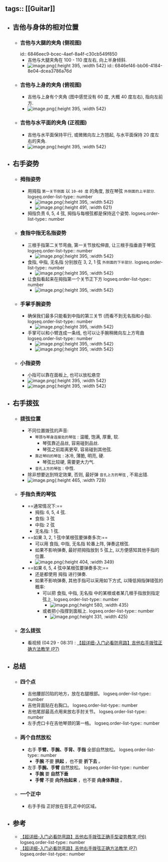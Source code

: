 tags:: [[Guitar]]
---

- ## 吉他与身体的相对位置
	- ### 吉他与大腿的夹角 (侧视图)
	  id:: 6846eec9-bcec-4aef-8a4f-c30cb549f850
		- 吉他与大腿夹角在 100 - 110 度左右, 向上半身倾斜.
		- ![image.png](../assets/image_1749479286728_0.png){:height 395, :width 542}
		  id:: 6846ef46-bb06-4184-8e04-dcea3786a76d
	- ### 吉他与上身的夹角 (俯视图)
		- 吉他与上身有个夹角 (图中感觉没有 60 度, 大概 40 度左右), 指向左前方.
		- ![image.png](../assets/image_1749479489280_0.png){:height 395, :width 542}
	- ### 吉他与水平面的夹角 (正视图)
		- 吉他与水平面保持平行, 或微微向左上方翘起, 与水平面保持 20 度左右的夹角.
		- ![image.png](../assets/image_1749479903758_0.png){:height 395, :width 542}
- ## 右手姿势
	- ### 拇指姿势
		- 用拇指 `第一关节侧面` 以 `10-40 度` 的角度, 放在琴弦 `外侧面的上半部分`.
		  logseq.order-list-type:: number
			- ![image.png](../assets/image_1749480386592_0.png){:height 395, :width 542}
			- ![image.png](../assets/image_1749480643994_0.png){:height 491, :width 621}
		- 拇指负责 6, 5, 4 弦, 拇指与每根弦都是保持这个姿势.
		  logseq.order-list-type:: number
	- ### 食指中指无名指姿势
		- 三根手指第二关节弯曲, 第一关节放松伸直, 让三根手指垂直于琴弦
		  logseq.order-list-type:: number
			- ![image.png](../assets/image_1749481097003_0.png){:height 395, :width 542}
		- 食指, 中指, 无名指 分别放在 3, 2, 1 弦 `外侧面的下半部分`.
		  logseq.order-list-type:: number
			- ![image.png](../assets/image_1749481292515_0.png){:height 395, :width 542}
		- 让食指看起来在拇指第一个关节正下方
		  logseq.order-list-type:: number
			- ![image.png](../assets/image_1749480955221_0.png){:height 395, :width 542}
	- ### 手掌手腕姿势
		- 确保我们最多只能看到中指的第三关节 (而看不到无名指和小指).
		  logseq.order-list-type:: number
			- ![image.png](../assets/image_1749482219669_0.png){:height 395, :width 542}
		- 手掌可以和小臂连成一条线, 也可以让手腕稍微向左上方弯曲
		  logseq.order-list-type:: number
			- ![image.png](../assets/image_1749481927442_0.png){:height 395, :width 542}
			- ![image.png](../assets/image_1749482082503_0.png){:height 395, :width 542}
	- ### 小指姿势
		- 小指可以靠在面板上, 也可以放松悬空
		- ![image.png](../assets/image_1749481787904_0.png){:height 395, :width 542}
		- ![image.png](../assets/image_1749481818404_0.png){:height 395, :width 542}
- ## 右手拨弦
	- ### 拨弦位置
		- 不同位置拨弦的声音:
			- `琴颈与琴身连接处的琴弦` : 温暖, 饱满, 厚重, 软.
				- 琴弦靠近品丝, 容易碰到品丝.
				- 琴弦之前距离更窄, 容易碰到其他弦.
			- `靠近琴码的琴弦` : 冰冷, 薄脆, 明亮, 硬.
				- 琴弦比较硬, 需要更大力气.
			- `音孔上方的琴弦` : 中性.
		- 除非想要达到特定效果, 否则, 最好弹 `音孔上方的琴弦` , 不易出错.
		- ![image.png](../assets/image_1749992691042_0.png){:height 465, :width 728}
	- ### 手指负责的琴弦
		- ==通常情况下:==
			- 拇指: 6, 5, 4 弦.
			- 食指: 3 弦
			- 中指: 2 弦
			- 无名指: 1 弦.
		- ==如果 3, 2, 1 弦中某根弦要弹奏多次:==
			- 可以用 食指, 中指, 无名指 轮番上阵, 弹奏这根弦.
			- 如果不影响弹奏, 最好把拇指放到 5 弦上, 以方便感知其他手指的位置.
			- ![image.png](../assets/image_1749993960532_0.png){:height 404, :width 349}
		- ==如果 6, 5, 4 弦中某根弦要弹奏多次:==
			- 还是都使用 拇指 进行弹奏.
			- 如果不影响弹奏, 其他手指可以采用如下方式, 以降低拇指弹错弦的概率:
				- 可以把 食指, 中指, 无名指 中的某根或者某几根手指放到指定弦上.
				  logseq.order-list-type:: number
					- ![image.png](../assets/image_1749993996091_0.png){:height 580, :width 435}
				- 或者把小指撑到面板上.
				  logseq.order-list-type:: number
					- ![image.png](../assets/image_1749994090164_0.png){:height 331, :width 425}
	- ### 怎么拨弦
		- 看视频 (04:29 - 08:31) : [【超详细-入门必看防弯路】吉他右手拨弦正确方法教学 (P7)](https://www.bilibili.com/video/BV1Kv4y1P7QV?vd_source=f1fbb083ddef12dcff3388779faac201)
- ## 总结
	- ### 四个点
		- 吉他腰部凹陷的地方，放在右腿根部。
		  logseq.order-list-type:: number
		- 吉他背面贴在右胸口。
		  logseq.order-list-type:: number
		- 吉他尾部最高点用来放右手肘关节。
		  logseq.order-list-type:: number
		- 左手虎口卡在吉他琴颈的第一格。
		  logseq.order-list-type:: number
	- ### 两个自然放松
		- 右手 **手臂、手腕、手背、手指** 全部自然放松。
		  logseq.order-list-type:: number
			- **手腕** 不要 **拱起** ，也不要 **折下去** 。
		- 左手 **手腕、手臂** 自然放松。
		  logseq.order-list-type:: number
			- **手腕** 要 **自然下垂**
			- **手臂** 不要 **向外抬起来** ，也不要 **向身体靠拢** 。
	- ### 一个正中
		- 右手手指 正好放在音孔正中的区域。
- ## 参考
	- [【超详细-入门必看防弯路】吉他右手拨弦正确手型姿势教学 (P6)](https://www.bilibili.com/video/BV1Yt4y1W7uq?vd_source=f1fbb083ddef12dcff3388779faac201)
	  logseq.order-list-type:: number
	- [【超详细-入门必看防弯路】吉他右手拨弦正确方法教学 (P7)](https://www.bilibili.com/video/BV1Kv4y1P7QV?vd_source=f1fbb083ddef12dcff3388779faac201)
	  logseq.order-list-type:: number